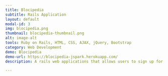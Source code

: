 ```yaml
---
title: Blocipedia
subtitle: Rails Application
layout: default
modal-id: 3
img: blocipedia.png
thumbnail: blocipedia-thumbnail.png
alt: image-alt
tools: Ruby on Rails, HTML, CSS, AJAX, jQuery, Bootstrap
category: Web Development
demo: Blocipedia
demo-url: https://blocipedia-jspark.herokuapp.com/
description: A rails web applications that allows users to sign up for a standard account and create, view, and update public markdown-based wikis. Stripe payment solution was implemented for users who want to upgrade to premium membership. Premium members can create private wikis. Premium users can add and remove collaborators to view and edit on their private wikis. Authorization and Authentication was created using Devise and Pundit.

---
```

